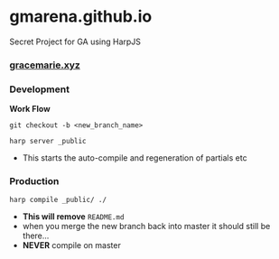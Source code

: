 # gmarena.github.io
Secret Project for GA using HarpJS

### <a href="http://www.gracemarie.xyz" target="_blank">gracemarie.xyz</a>

### Development

**Work Flow**

```shell
git checkout -b <new_branch_name>
```

```shell
harp server _public
```
- This starts the auto-compile and regeneration of partials etc

### Production

```shell
harp compile _public/ ./
```
- **This will remove** `README.md`
- when you merge the new branch back into master it should still be there...
- **NEVER** compile on master
